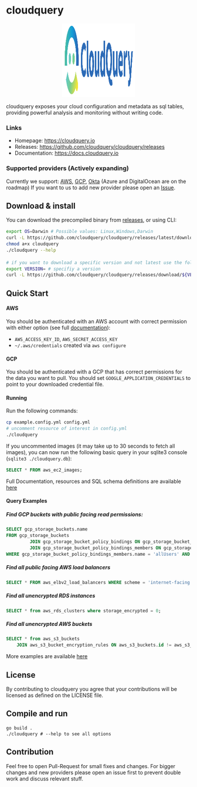 # cloudquery

<p align="center">
<img alt="cloudquery logo" width="200px" height="200px" src="https://github.com/cloudquery/cloudquery/raw/main/docs/images/logo.png" />
</p>

cloudquery exposes your cloud configuration and metadata as sql tables,
providing powerful analysis and monitoring without writing code.

### Links
* Homepage: https://cloudquery.io
* Releases: https://github.com/cloudquery/cloudquery/releases
* Documentation: https://docs.cloudquery.io

### Supported providers (Actively expanding)

Currently we support: [AWS](https://docs.cloudquery.io/aws), [GCP](https://docs.cloudquery.io/gcp), [Okta](https://docs.cloudquery.io/okta/table-reference) (Azure and DigitalOcean are on the roadmap)
If you want to us to add new provider please open an [Issue](https://github.com/cloudquery/cloudquery/issues).

## Download & install

You can download the precompiled binary from [releases](https://github.com/cloudquery/cloudquery/releases), or using CLI:

```bash
export OS=Darwin # Possible values: Linux,Windows,Darwin
curl -L https://github.com/cloudquery/cloudquery/releases/latest/download/cloudquery_${OS}_x86_64 -o cloudquery
chmod a+x cloudquery
./cloudquery --help

# if you want to download a specific version and not latest use the following endpoint
export VERSION= # specifiy a version
curl -L https://github.com/cloudquery/cloudquery/releases/download/${VERSION}/cloudquery_${OS}_x86_64 -o cloudquery
```

## Quick Start

#### AWS 
You should be authenticated with an AWS account with correct permission with either option (see full [documentation](https://docs.aws.amazon.com/sdk-for-java/v1/developer-guide/credentials.html)):
 * `AWS_ACCESS_KEY_ID`, `AWS_SECRET_ACCESS_KEY`
 * `~/.aws/credentials` created via `aws configure`
 
#### GCP

You should be authenticated with a GCP that has correct permissions for the data you want to pull.
You should set `GOOGLE_APPLICATION_CREDENTIALS` to point to your downloaded credential file.

#### Running

 Run the following commands:
 
```bash
cp example.config.yml config.yml
# uncomment resource of interest in config.yml
./cloudquery
 ```

If you uncommented images (it may take up to 30 seconds to fetch all images),
you can now run the following basic query in your sqlite3 console (`sqlite3 ./cloudquery.db`):

```sql
SELECT * FROM aws_ec2_images;
```

Full Documentation, resources and SQL schema definitions are available [here](https://docs.cloudquery.io)

#### Query Examples

##### Find GCP buckets with public facing read permissions:

```sql
SELECT gcp_storage_buckets.name
FROM gcp_storage_buckets
         JOIN gcp_storage_bucket_policy_bindings ON gcp_storage_bucket_policy_bindings.bucket_id = gcp_storage_buckets.id
         JOIN gcp_storage_bucket_policy_bindings_members ON gcp_storage_bucket_policy_bindings_members.bucket_policy_binding_id = gcp_storage_bucket_policy_bindings.id
WHERE gcp_storage_bucket_policy_bindings_members.name = 'allUsers' AND gcp_storage_bucket_policy_bindings.role = 'roles/storage.objectViewer';
```

##### Find all public facing AWS load balancers

```sql
SELECT * FROM aws_elbv2_load_balancers WHERE scheme = 'internet-facing';
```

##### Find all unencrypted RDS instances

```sql
SELECT * from aws_rds_clusters where storage_encrypted = 0;
```

##### Find all unencrypted AWS buckets

```sql
SELECT * from aws_s3_buckets
    JOIN aws_s3_bucket_encryption_rules ON aws_s3_buckets.id != aws_s3_bucket_encryption_rules.bucket_id;
```

More examples are available [here](https://docs.cloudquery.io)

## License

By contributing to cloudquery you agree that your contributions will be licensed as defined on the LICENSE file.

## Compile and run

```
go build .
./cloudquery # --help to see all options
```

## Contribution

Feel free to open Pull-Request for small fixes and changes. For bigger changes and new providers please open an issue first to prevent double work and discuss relevant stuff.
